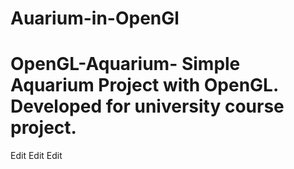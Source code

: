 # Auarium-in-OpenGl
# OpenGL-Aquarium-  Simple Aquarium Project with OpenGL.  Developed for university course project.
Edit Edit Edit
